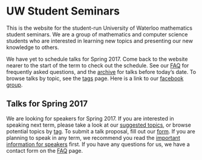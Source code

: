 # UW Student Seminars

This is the website for the student-run University of Waterloo mathematics
student seminars. We are a group of mathematics and computer science students
who are interested in learning new topics and presenting our new knowledge to
others.

We have yet to schedule talks for Spring 2017. Come back to the website nearer
to the start of the term to check out the schedule. See our [FAQ](/faq/) 
for frequently asked questions, and the [archive](/archive/) for talks 
before today’s date. To browse talks by topic, see the [tags](/tags/) page.
Here is a link to our
[facebook group](https://www.facebook.com/groups/334849026859566/).

## Talks for Spring 2017

We are looking for speakers for Spring 2017. If you are interested in speaking
next term, please take a look at our [suggested
topics](/potential-topics/), or browse potential topics by [tag](/tags/). To
submit a talk proposal, fill out our [form](/submit-talk/). If you are planning
to speak in any term, we recommend you read the 
[important information for speakers](/important-information/) first. If you have 
any questions for us, we have a contact form on the [FAQ](/faq/) page. 
